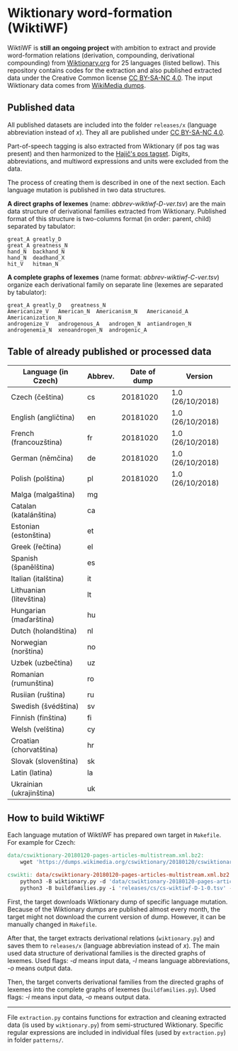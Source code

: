 # Wiktionary word-formation (WiktiWF)
WiktiWF is **still an ongoing project** with ambition to extract and provide word-formation relations (derivation, compounding, derivational compounding) from [Wiktionary.org](https://www.wiktionary.org/) for 25 languages (listed bellow). This repository contains codes for the extraction and also published extracted data under the Creative Common license [CC BY-SA-NC 4.0](https://creativecommons.org/licenses/by-nc-sa/4.0/). The input Wiktionary data comes from [WikiMedia dumps](https://dumps.wikimedia.org/backup-index.html).

## Published data
All published datasets are included into the folder `releases/x` (language abbreviation instead of *x*). They all are published under [CC BY-SA-NC 4.0](https://creativecommons.org/licenses/by-nc-sa/4.0/).

Part-of-speech tagging is also extracted from Wiktionary (if pos tag was present) and then harmonized to the [Hajič's pos tagset](https://ufal.mff.cuni.cz/pdt/Morphology_and_Tagging/Doc/hmptagqr.html#POS). Digits, abbreviations, and multiword expressions and units were excluded from the data.

The process of creating them is described in one of the next section. Each language mutation is published in two data structures.

**A direct graphs of lexemes** (name: *abbrev-wiktiwf-D-ver.tsv*) are the main data structure of derivational families extracted from Wiktionary. Published format of this structure is two-columns format (in order: parent, child) separated by tabulator:
 ```
great_A	greatly_D
great_A	greatness_N
hand_N	backhand_N
hand_N	deadhand_X
hit_V	hitman_N
 ```
**A complete graphs of lexemes** (name format: *abbrev-wiktiwf-C-ver.tsv*) organize each derivational family on separate line (lexemes are separated by tabulator):
```
great_A	greatly_D	greatness_N
Americanize_V	American_N	Americanism_N	Americanoid_A	Americanization_N
androgenize_V	androgenous_A	androgen_N	antiandrogen_N	androgenemia_N	xenoandrogen_N	androgenic_A
```

## Table of already published or processed data

| Language (in Czech) | Abbrev. | Date of dump | Version |
| --- | --- | --- | --- |
| Czech (čeština) | cs | 20181020 | 1.0 (26/10/2018) |
| English (angličtina) | en | 20181020 | 1.0 (26/10/2018) |
| French (francouzština) | fr | 20181020 | 1.0 (26/10/2018) |
| German (němčina) | de | 20181020 | 1.0 (26/10/2018) |
| Polish (polština) | pl | 20181020 | 1.0 (26/10/2018) |
| Malga (malgaština) | mg | | |
| Catalan (katalánština) | ca | | |
| Estonian (estonština) | et | | |
| Greek (řečtina) | el | | |
| Spanish (španělština) | es | | |
| Italian (italština) | it | | |
| Lithuanian (litevština) | lt | | |
| Hungarian (maďarština) | hu | | |
| Dutch (holandština) | nl | | |
| Norwegian (norština) | no | | |
| Uzbek (uzbečtina) | uz | | |
| Romanian (rumunština) | ro | | |
| Rusiian (ruština) | ru | | |
| Swedish (švédština) | sv | | |
| Finnish (finština) | fi | | |
| Welsh (velština) | cy | | |
| Croatian (chorvatština) | hr | | |
| Slovak (slovenština) | sk | | |
| Latin (latina) | la | | |
| Ukrainian (ukrajinština) | uk | | |

## How to build WiktiWF
Each language mutation of WiktiWF has prepared own target in `Makefile`. For example for Czech:
```makefile
data/cswiktionary-20180120-pages-articles-multistream.xml.bz2:
	wget 'https://dumps.wikimedia.org/cswiktionary/20180120/cswiktionary-20180120-pages-articles-multistream.xml.bz2' -P 'data/'

cswikti: data/cswiktionary-20180120-pages-articles-multistream.xml.bz2
	python3 -B wiktionary.py -d 'data/cswiktionary-20180120-pages-articles-multistream.xml.bz2' -l 'cs' -o 'releases/cs/cs-wiktiwf-D-1-0.tsv'
	python3 -B buildfamilies.py -i 'releases/cs/cs-wiktiwf-D-1-0.tsv' -o 'releases/cs/cs-wiktiwf-C-1-0.tsv'
```

First, the target downloads Wiktionary dump of specific language mutation. Because of the Wiktionary dumps are published almost every month, the target might not download the current version of dump. However, it can be manually changed in `Makefile`.

After that, the target extracts derivational relations (`wiktionary.py`) and saves them to `releases/x` (language abbreviation instead of *x*). The main used data structure of derivational families is the directed graphs of lexemes. Used flags: *-d* means input data, *-l* means language abbreviations, *-o* means output data.

Then, the target converts derivational families from the directed graphs of lexemes into the complete graphs of lexemes (`buildfamilies.py`). Used flags: *-i* means input data, *-o* means output data.

---
File `extraction.py` contains functions for extraction and cleaning extracted data (is used by `wiktionary.py`) from semi-structured Wiktionary. Specific regular expressions are included in individual files (used by `extraction.py`) in folder `patterns/`.
